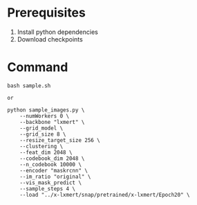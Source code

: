 # Prerequisites

1) Install python dependencies
2) Download checkpoints

# Command

```
bash sample.sh

or

python sample_images.py \
    --numWorkers 0 \
    --backbone "lxmert" \
    --grid_model \
    --grid_size 8 \
    --resize_target_size 256 \
    --clustering \
    --feat_dim 2048 \
    --codebook_dim 2048 \
    --n_codebook 10000 \
    --encoder "maskrcnn" \
    --im_ratio "original" \
    --vis_mask_predict \
    --sample_steps 4 \
    --load "../x-lxmert/snap/pretrained/x-lxmert/Epoch20" \
```
